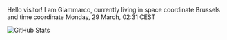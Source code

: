 Hello visitor! I am Giammarco, currently living in space coordinate Brussels and time coordinate Monday, 29 March, 02:31 CEST

![GitHub Stats](https://github-readme-stats.vercel.app/api?username=grcasanova)
